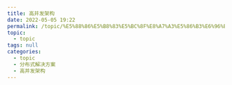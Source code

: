 ```yaml
---
title: 高并发架构
date: 2022-05-05 19:22
permalink: /topic/%E5%88%86%E5%B8%83%E5%BC%8F%E8%A7%A3%E5%86%B3%E6%96%B9%E6%A1%88/%E9%AB%98%E5%B9%B6%E5%8F%91%E6%9E%B6%E6%9E%84
topic: 
  - topic
tags: null
categories: 
  - topic
  - 分布式解决方案
  - 高并发架构
---
```

　　‍
